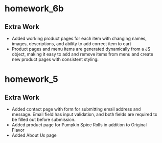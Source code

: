 # homework_6b
## Extra Work
* Added working product pages for each item with changing names, images, descriptions, and ability to add correct item to cart
* Product pages and menu items are generated dynamically from a JS object, making it easy to add and remove items from menu and create new product pages with consistent styling.


# homework_5
## Extra Work
* Added contact page with form for submitting email address and message. Email field has input validation, and both fields are required to be filled out before submission. 
* Added product page for Pumpkin Spice Rolls in addition to Original Flavor
* Added About Us page

